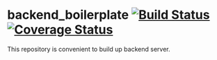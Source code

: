 # backend_boilerplate [![Build Status](https://travis-ci.org/YuLinLee/backend_boilerplate.svg?branch=master)](https://travis-ci.org/YuLinLee/backend_boilerplate) [![Coverage Status](https://coveralls.io/repos/github/YuLinLee/backend_boilerplate/badge.svg?branch=master)](https://coveralls.io/github/YuLinLee/backend_boilerplate?branch=master)

This repository is convenient to build up backend server.
